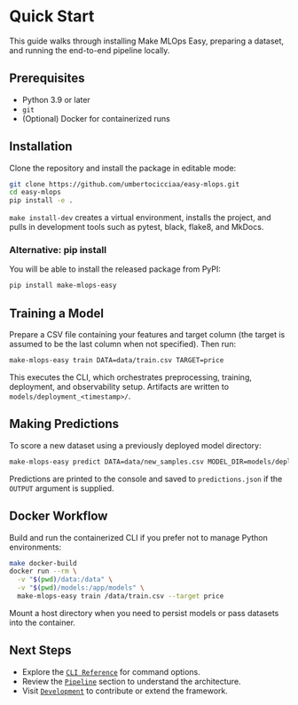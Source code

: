 # Quick Start

This guide walks through installing Make MLOps Easy, preparing a dataset, and running the end-to-end pipeline locally.

## Prerequisites

- Python 3.9 or later
- `git`
- (Optional) Docker for containerized runs

## Installation

Clone the repository and install the package in editable mode:

```bash
git clone https://github.com/umbertocicciaa/easy-mlops.git
cd easy-mlops
pip install -e .
```

`make install-dev` creates a virtual environment, installs the project, and pulls in development tools such as pytest, black, flake8, and MkDocs.

### Alternative: pip install

You will be able to install the released package from PyPI:

```bash
pip install make-mlops-easy
```

## Training a Model

Prepare a CSV file containing your features and target column (the target is assumed to be the last column when not specified). Then run:

```bash
make-mlops-easy train DATA=data/train.csv TARGET=price
```

This executes the CLI, which orchestrates preprocessing, training, deployment, and observability setup. Artifacts are written to `models/deployment_<timestamp>/`.

## Making Predictions

To score a new dataset using a previously deployed model directory:

```bash
make-mlops-easy predict DATA=data/new_samples.csv MODEL_DIR=models/deployment_20240101_120000 OUTPUT=predictions.json
```

Predictions are printed to the console and saved to `predictions.json` if the `OUTPUT` argument is supplied.

## Docker Workflow

Build and run the containerized CLI if you prefer not to manage Python environments:

```bash
make docker-build
docker run --rm \
  -v "$(pwd)/data:/data" \
  -v "$(pwd)/models:/app/models" \
  make-mlops-easy train /data/train.csv --target price
```

Mount a host directory when you need to persist models or pass datasets into the container.

## Next Steps

- Explore the [`CLI Reference`](cli.md) for command options.
- Review the [`Pipeline`](pipeline.md) section to understand the architecture.
- Visit [`Development`](development.md) to contribute or extend the framework.
